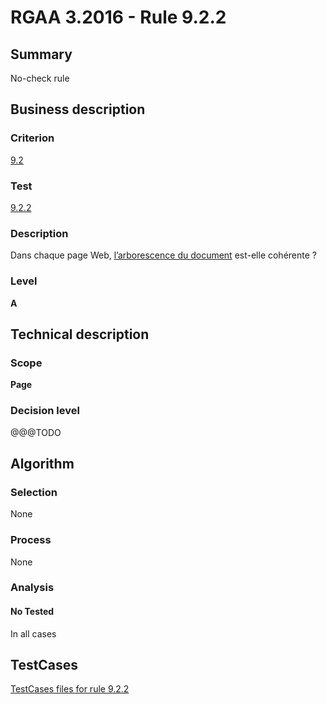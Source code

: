 # RGAA 3.2016 - Rule 9.2.2

## Summary
No-check rule


## Business description

### Criterion
[9.2](http://references.modernisation.gouv.fr/rgaa-accessibilite/2016/criteres.html#crit-9-2)

### Test
[9.2.2](http://references.modernisation.gouv.fr/rgaa-accessibilite/2016/criteres.html#test-9-2-2)

### Description
<div lang="fr">Dans chaque page Web, <a href="http://references.modernisation.gouv.fr/rgaa-accessibilite/glossaire.html#arborescence-du-document">l&#x2019;arborescence du document</a> est-elle coh&#xE9;rente&nbsp;?</div>

### Level
**A**


## Technical description

### Scope
**Page**

### Decision level
@@@TODO


## Algorithm

### Selection
None

### Process
None

### Analysis

#### No Tested
In all cases


##  TestCases

[TestCases files for rule 9.2.2](https://github.com/Asqatasun/Asqatasun/tree/develop/rules/rules-rgaa3.2016/src/test/resources/testcases/rgaa32016/Rgaa32016Rule090202/)


